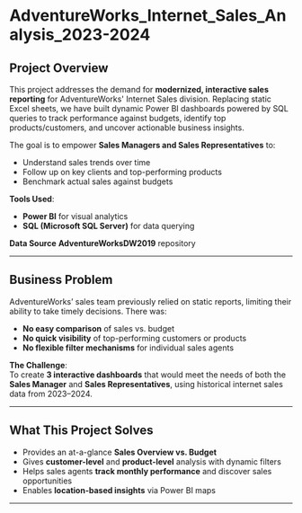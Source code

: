 # AdventureWorks_Internet_Sales_Analysis_2023-2024

##  Project Overview

This project addresses the demand for **modernized, interactive sales reporting** for AdventureWorks' Internet Sales division. Replacing static Excel sheets, we have built dynamic Power BI dashboards 
powered by SQL queries to track performance against budgets, identify top products/customers, and uncover actionable business insights.

The goal is to empower **Sales Managers and Sales Representatives** to:
- Understand sales trends over time
- Follow up on key clients and top-performing products
- Benchmark actual sales against budgets

**Tools Used**:  
- **Power BI** for visual analytics  
- **SQL (Microsoft SQL Server)** for data querying  

**Data Source**
**AdventureWorksDW2019** repository

---

##  Business Problem

AdventureWorks’ sales team previously relied on static reports, limiting their ability to take timely decisions. There was:
- **No easy comparison** of sales vs. budget
- **No quick visibility** of top-performing customers or products
- **No flexible filter mechanisms** for individual sales agents

**The Challenge**:  
To create **3 interactive dashboards** that would meet the needs of both the **Sales Manager** and **Sales Representatives**, using historical internet sales data from 2023–2024.

___


##  What This Project Solves

- Provides an at-a-glance **Sales Overview vs. Budget**
- Gives **customer-level** and **product-level** analysis with dynamic filters
- Helps sales agents **track monthly performance** and discover sales opportunities
- Enables **location-based insights** via Power BI maps

___








